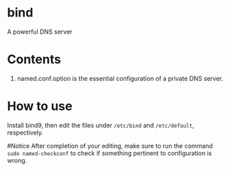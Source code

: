 # bind
A powerful DNS server

# Contents
1) named.conf.option is the essential configuration of a private DNS server. 

# How to use
Install bind9, then edit the files under `/etc/bind` and `/etc/default`, respectively.

#Notice
After completion of your editing, make sure to run the command `sudo named-checkconf` to check if something pertinent to configuration is wrong.
